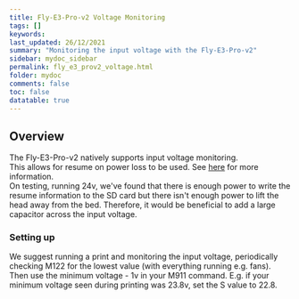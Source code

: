 ```yaml
---
title: Fly-E3-Pro-v2 Voltage Monitoring
tags: []
keywords: 
last_updated: 26/12/2021
summary: "Monitoring the input voltage with the Fly-E3-Pro-v2"
sidebar: mydoc_sidebar
permalink: fly_e3_prov2_voltage.html
folder: mydoc
comments: false
toc: false
datatable: true
---
```


## Overview

The Fly-E3-Pro-v2 natively supports input voltage monitoring.  
This allows for resume on power loss to be used. See [here](https://duet3d.dozuki.com/Wiki/Setting_up_to_resume_a_print_after_a_power_failure) for more information.  
On testing, running 24v, we've found that there is enough power to write the resume information to the SD card but there isn't enough power to lift the head away from the bed. Therefore, it would be beneficial to add a large capacitor across the input voltage.

### Setting up

We suggest running a print and monitoring the input voltage, periodically checking M122 for the lowest value (with everything running e.g. fans).  
Then use the minimum voltage - 1v in your M911 command. E.g. if your minimum voltage seen during printing was 23.8v, set the S value to 22.8.  